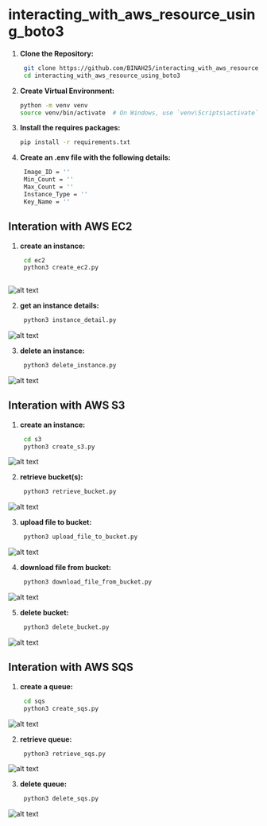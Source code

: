# interacting_with_aws_resource_using_boto3

1. **Clone the Repository:**
   ```bash
    git clone https://github.com/BINAH25/interacting_with_aws_resource_using_boto3.git
    cd interacting_with_aws_resource_using_boto3

2. **Create Virtual Environment:**
   ```bash
   python -m venv venv
   source venv/bin/activate  # On Windows, use `venv\Scripts\activate`

3. **Install the requires packages:**
   ```bash
   pip install -r requirements.txt


4. **Create an .env file with the following details:**
   ```bash
    Image_ID = ''
    Min_Count = ''
    Max_Count = ''
    Instance_Type = ''         
    Key_Name = ''       

## Interation with AWS EC2

1. **create an instance:**
   ```bash
    cd ec2
    python3 create_ec2.py
    
![alt text](image.png)

2. **get an instance details:**
   ```bash
    python3 instance_detail.py

![alt text](image-1.png)

3. **delete an instance:**
   ```bash
    python3 delete_instance.py

![alt text](image-2.png)

## Interation with AWS S3

1. **create an instance:**
   ```bash
    cd s3
    python3 create_s3.py

![alt text](image-3.png)

2. **retrieve bucket(s):**
   ```bash
    python3 retrieve_bucket.py

![alt text](image-4.png)

3. **upload file to bucket:**
   ```bash
    python3 upload_file_to_bucket.py

![alt text](image-5.png)

4. **download file from bucket:**
   ```bash
    python3 download_file_from_bucket.py

![alt text](image-6.png)

5. **delete bucket:**
   ```bash
    python3 delete_bucket.py

![alt text](image-7.png)

## Interation with AWS SQS

1. **create a queue:**
   ```bash
    cd sqs
    python3 create_sqs.py

![alt text](image-8.png)

2. **retrieve queue:**
   ```bash
    python3 retrieve_sqs.py

![alt text](image-9.png)

3. **delete queue:**
   ```bash
    python3 delete_sqs.py

![alt text](image-5.png)
